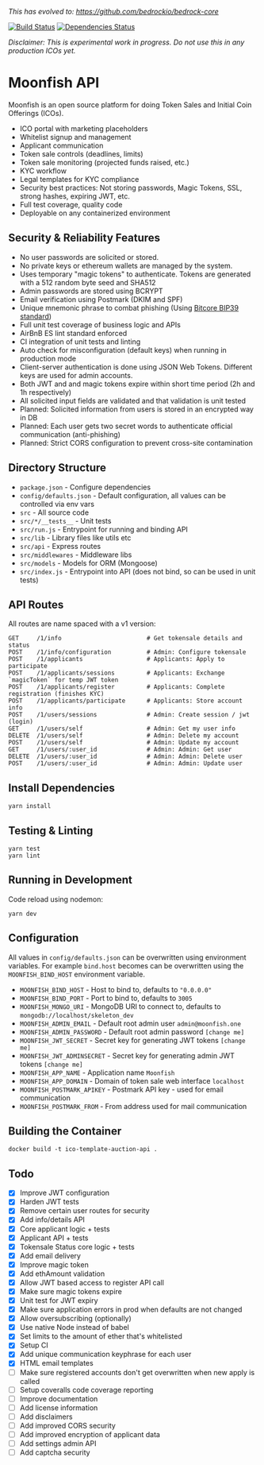 
_This has evolved to: https://github.com/bedrockio/bedrock-core_

[![Build Status](https://img.shields.io/travis/rekallai/moonfish-api.svg?branch=master&style=flat-square)](https://travis-ci.org/rekallai/moonfish-api)
[![Dependencies Status](https://david-dm.org/rekallai/moonfish-api/status.svg)](https://david-dm.org/rekallai/moonfish-api)

_Disclaimer: This is experimental work in progress. Do not use this in any production ICOs yet._

# Moonfish API

Moonfish is an open source platform for doing Token Sales and Initial Coin Offerings (ICOs).

* ICO portal with marketing placeholders
* Whitelist signup and management
* Applicant communication
* Token sale controls (deadlines, limits)
* Token sale monitoring (projected funds raised, etc.)
* KYC workflow
* Legal templates for KYC compliance
* Security best practices: Not storing passwords, Magic Tokens, SSL, strong hashes, expiring JWT, etc.
* Full test coverage, quality code
* Deployable on any containerized environment

## Security & Reliability Features

* No user passwords are solicited or stored.
* No private keys or ethereum wallets are managed by the system.
* Uses temporary "magic tokens" to authenticate. Tokens are generated with a 512 random byte seed and SHA512
* Admin passwords are stored using BCRYPT
* Email verification using Postmark (DKIM and SPF)
* Unique mnemonic phrase to combat phishing (Using [Bitcore BIP39 standard](https://github.com/bitcoin/bips/blob/master/bip-0039.mediawiki))
* Full unit test coverage of business logic and APIs
* AirBnB ES lint standard enforced
* CI integration of unit tests and linting
* Auto check for misconfiguration (default keys) when running in production mode
* Client-server authentication is done using JSON Web Tokens. Different keys are used for admin accounts.
* Both JWT and and magic tokens expire within short time period (2h and 1h respectively)
* All solicited input fields are validated and that validation is unit tested
* Planned: Solicited information from users is stored in an encrypted way in DB
* Planned: Each user gets two secret words to authenticate official communication (anti-phishing)
* Planned: Strict CORS configuration to prevent cross-site contamination

## Directory Structure

* `package.json` - Configure dependencies
* `config/defaults.json` - Default configuration, all values can be controlled via env vars
* `src` - All source code
* `src/*/__tests__` - Unit tests
* `src/run.js` - Entrypoint for running and binding API
* `src/lib` - Library files like utils etc
* `src/api` - Express routes
* `src/middlewares` - Middleware libs
* `src/models` - Models for ORM (Mongoose)
* `src/index.js` - Entrypoint into API (does not bind, so can be used in unit tests)

## API Routes

All routes are name spaced with a v1 version:

```
GET     /1/info                        # Get tokensale details and status
POST    /1/info/configuration          # Admin: Configure tokensale
POST    /1/applicants                  # Applicants: Apply to participate
POST    /1/applicants/sessions         # Applicants: Exchange `magicToken` for temp JWT token
POST    /1/applicants/register         # Applicants: Complete registration (finishes KYC)
POST    /1/applicants/participate      # Applicants: Store account info
POST    /1/users/sessions              # Admin: Create session / jwt (login)
GET     /1/users/self                  # Admin: Get my user info
DELETE  /1/users/self                  # Admin: Delete my account
POST    /1/users/self                  # Admin: Update my account
GET     /1/users/:user_id              # Admin: Admin: Get user
DELETE  /1/users/:user_id              # Admin: Admin: Delete user
POST    /1/users/:user_id              # Admin: Admin: Update user
```

## Install Dependencies

```
yarn install
```

## Testing & Linting

```
yarn test
yarn lint
```

## Running in Development

Code reload using nodemon:

```
yarn dev
```

## Configuration

All values in `config/defaults.json` can be overwritten using environment variables. For example `bind.host` becomes can be overwritten using the `MOONFISH_BIND_HOST` environment variable.

- `MOONFISH_BIND_HOST` - Host to bind to, defaults to `"0.0.0.0"`
- `MOONFISH_BIND_PORT` - Port to bind to, defaults to `3005`
- `MOONFISH_MONGO_URI` - MongoDB URI to connect to, defaults to `mongodb://localhost/skeleton_dev`
- `MOONFISH_ADMIN_EMAIL` - Default root admin user `admin@moonfish.one`
- `MOONFISH_ADMIN_PASSWORD` - Default root admin password `[change me]`
- `MOONFISH_JWT_SECRET` - Secret key for generating JWT tokens `[change me]`
- `MOONFISH_JWT_ADMINSECRET` - Secret key for generating admin JWT tokens `[change me]`
- `MOONFISH_APP_NAME` - Application name `Moonfish`
- `MOONFISH_APP_DOMAIN` - Domain of token sale web interface `localhost`
- `MOONFISH_POSTMARK_APIKEY` - Postmark API key - used for email communication
- `MOONFISH_POSTMARK_FROM` - From address used for mail communication

## Building the Container

```
docker build -t ico-template-auction-api .
```

## Todo

- [x] Improve JWT configuration
- [x] Harden JWT tests
- [x] Remove certain user routes for security
- [x] Add info/details API
- [x] Core applicant logic + tests
- [x] Applicant API + tests
- [x] Tokensale Status core logic + tests
- [x] Add email delivery
- [x] Improve magic token
- [x] Add ethAmount validation
- [x] Allow JWT based access to register API call
- [x] Make sure magic tokens expire
- [x] Unit test for JWT expiry
- [x] Make sure application errors in prod when defaults are not changed
- [x] Allow oversubscribing (optionally)
- [x] Use native Node instead of babel
- [x] Set limits to the amount of ether that's whitelisted
- [x] Setup CI
- [x] Add unique communication keyphrase for each user
- [x] HTML email templates
- [ ] Make sure registered accounts don't get overwritten when new apply is called
- [ ] Setup coveralls code coverage reporting
- [ ] Improve documentation
- [ ] Add license information
- [ ] Add disclaimers
- [ ] Add improved CORS security
- [ ] Add improved encryption of applicant data
- [ ] Add settings admin API
- [ ] Add captcha security
